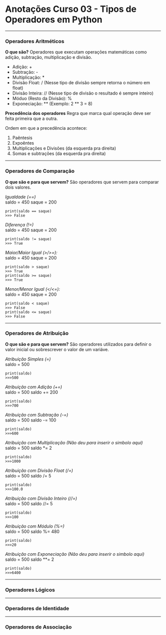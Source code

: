 # Anotações Curso 03 - Tipos de Operadores em Python

----------------------------------------------------------------
### Operadores Aritméticos

**O que são?**
Operadores que executam operações matemáticas como adição, subtração, multiplicação e divisão.
* Adição: +
* Subtração: -
* Multiplicação: *
* Divisão Float: / (Nesse tipo de divisão sempre retorna o número em float)
* Divisão Inteira: // (Nesse tipo de divisão o resultado é sempre inteiro)
* Móduo (Resto da Divisão): %
* Exponeciação: ** (Exemplo: 2 ** 3 = 8)

**Precedência dos operadores**
Regra que marca qual operação deve ser feita primeira que a outra.

Ordem em que a precedência acontece:
1. Paêntesis
2. Expoêntes
3. Multiplicações e Divisões (da esquerda pra direita)
4. Somas e subtrações (da esquerda pra direita)

----------------------------------------------------------------
### Operadores de Comparação

**O que são e para que servem?**
São operadores que servem para comparar dois valores.

*Igualdade (==)*
    <br/>
    saldo = 450
    saque = 200

    print(saldo == saque)
    >>> False

*Diferença (!=)*
    <br/>
    saldo = 450
    saque = 200

    print(saldo != saque)
    >>> True

*Maior/Maior Igual (>/>=):*
    <br/>
    saldo = 450
    saque = 200

    print(saldo > saque)
    >>> True
    print(saldo >= saque)
    >>> True

*Menor/Menor Igual (</<=):* 
    <br/>
    saldo = 450
    saque = 200

    print(saldo < saque)
    >>> False
    print(saldo <= saque)
    >>> False

----------------------------------------------------------------
### Operadores de Atribuição

**O que são e para que servem?**
São operadores utilizados para definir o valor inicial ou sobrescrever o valor de um variáve.

*Atribuição Simples (=)*
    <br/>
    saldo = 500

    print(saldo)
    >>>500

*Atribuição com Adição (+=)*
    <br/>
    saldo = 500
    saldo += 200

    print(saldo)
    >>>700

*Atribuição com Subtração (-=)*
    <br/>
    saldo = 500
    saldo -= 100

    print(saldo)
    >>>600

*Atribuição com Multiplicação (Não deu para inserir o simbolo aqui)*
    <br/>
    saldo = 500
    saldo *= 2

    print(saldo)
    >>>1000

*Atribuição com Divisão Float (/=)*
    <br/>
    saldo = 500
    saldo /= 5

    print(saldo)
    >>>100.0

*Atribuição com Divisão Inteiro (//=)*
    <br/>
    saldo = 500
    saldo //= 5

    print(saldo)
    >>>100

*Atribuição com Módulo (%=)*
    <br/>
    saldo = 500
    saldo %= 480

    print(saldo)
    >>>20

*Atribuição com Exponeciação (Não deu para inserir o simbolo aqui)*
    <br/>
    saldo = 500
    saldo **= 2

    print(saldo)
    >>>6400

----------------------------------------------------------------
### Operadores Lógicos

----------------------------------------------------------------
### Operadores de Identidade

----------------------------------------------------------------
### Operadores de Associação